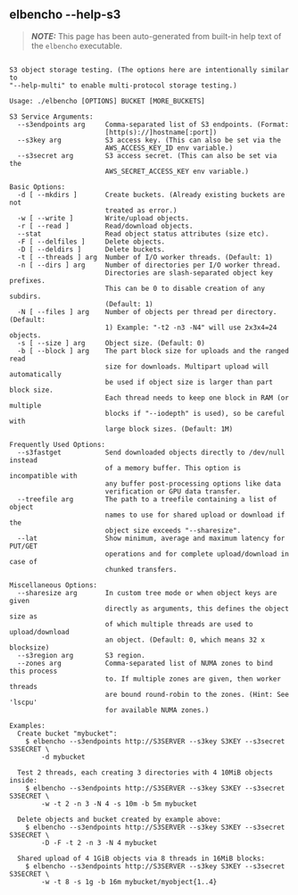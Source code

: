 ## elbencho --help-s3

> **_NOTE:_**  This page has been auto-generated from built-in help text of the `elbencho` executable.

<pre><code>
S3 object storage testing. (The options here are intentionally similar to
"--help-multi" to enable multi-protocol storage testing.)

Usage: ./elbencho [OPTIONS] BUCKET [MORE_BUCKETS]

S3 Service Arguments:
  --s3endpoints arg     Comma-separated list of S3 endpoints. (Format: 
                        [http(s)://]hostname[:port])
  --s3key arg           S3 access key. (This can also be set via the 
                        AWS_ACCESS_KEY_ID env variable.)
  --s3secret arg        S3 access secret. (This can also be set via the 
                        AWS_SECRET_ACCESS_KEY env variable.)

Basic Options:
  -d [ --mkdirs ]       Create buckets. (Already existing buckets are not 
                        treated as error.)
  -w [ --write ]        Write/upload objects.
  -r [ --read ]         Read/download objects.
  --stat                Read object status attributes (size etc).
  -F [ --delfiles ]     Delete objects.
  -D [ --deldirs ]      Delete buckets.
  -t [ --threads ] arg  Number of I/O worker threads. (Default: 1)
  -n [ --dirs ] arg     Number of directories per I/O worker thread. 
                        Directories are slash-separated object key prefixes. 
                        This can be 0 to disable creation of any subdirs. 
                        (Default: 1)
  -N [ --files ] arg    Number of objects per thread per directory. (Default: 
                        1) Example: "-t2 -n3 -N4" will use 2x3x4=24 objects.
  -s [ --size ] arg     Object size. (Default: 0)
  -b [ --block ] arg    The part block size for uploads and the ranged read 
                        size for downloads. Multipart upload will automatically
                        be used if object size is larger than part block size. 
                        Each thread needs to keep one block in RAM (or multiple
                        blocks if "--iodepth" is used), so be careful with 
                        large block sizes. (Default: 1M)

Frequently Used Options:
  --s3fastget           Send downloaded objects directly to /dev/null instead 
                        of a memory buffer. This option is incompatible with 
                        any buffer post-processing options like data 
                        verification or GPU data transfer.
  --treefile arg        The path to a treefile containing a list of object 
                        names to use for shared upload or download if the 
                        object size exceeds "--sharesize".
  --lat                 Show minimum, average and maximum latency for PUT/GET 
                        operations and for complete upload/download in case of 
                        chunked transfers.

Miscellaneous Options:
  --sharesize arg       In custom tree mode or when object keys are given 
                        directly as arguments, this defines the object size as 
                        of which multiple threads are used to upload/download 
                        an object. (Default: 0, which means 32 x blocksize)
  --s3region arg        S3 region.
  --zones arg           Comma-separated list of NUMA zones to bind this process
                        to. If multiple zones are given, then worker threads 
                        are bound round-robin to the zones. (Hint: See 'lscpu' 
                        for available NUMA zones.)

Examples:
  Create bucket "mybucket":
    $ elbencho --s3endpoints http://S3SERVER --s3key S3KEY --s3secret S3SECRET \
        -d mybucket

  Test 2 threads, each creating 3 directories with 4 10MiB objects inside:
    $ elbencho --s3endpoints http://S3SERVER --s3key S3KEY --s3secret S3SECRET \
        -w -t 2 -n 3 -N 4 -s 10m -b 5m mybucket

  Delete objects and bucket created by example above:
    $ elbencho --s3endpoints http://S3SERVER --s3key S3KEY --s3secret S3SECRET \
        -D -F -t 2 -n 3 -N 4 mybucket

  Shared upload of 4 1GiB objects via 8 threads in 16MiB blocks:
    $ elbencho --s3endpoints http://S3SERVER --s3key S3KEY --s3secret S3SECRET \
        -w -t 8 -s 1g -b 16m mybucket/myobject{1..4}
</code></pre>
